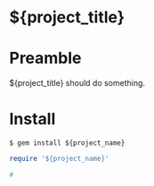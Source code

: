 ${project_title}
=================================================

Preamble
====
${project_title} should do something.

Install
====
`$ gem install ${project_name}`

```ruby
require '${project_name}'

#
```
